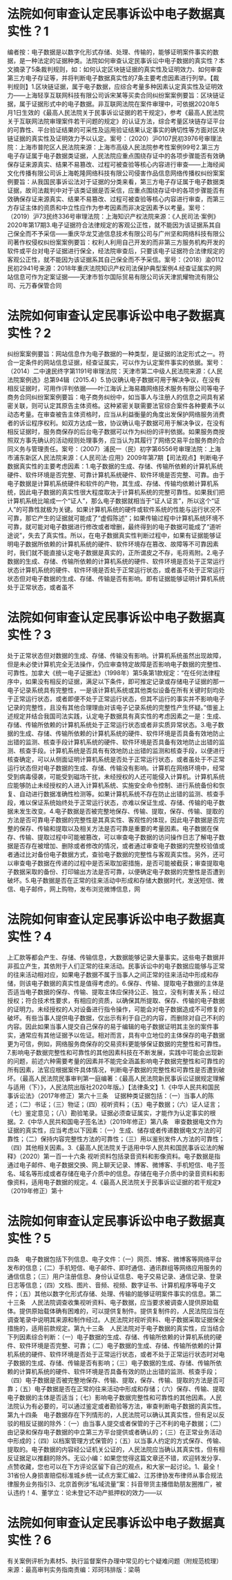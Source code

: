 # 法院如何审查认定民事诉讼中电子数据真实性？1

编者按：电子数据是以数字化形式存储、处理、传输的，能够证明案件事实的数据，是一种法定的证据种类。法院如何审查认定民事诉讼中电子数据的真实性？本文摘录了5条裁判规则，如：如何认定区块链证据的真实性及证明效力、如何审查第三方电子存证等，并将判断电子数据真实性的7条主要考虑因素进行列举。【裁判规则】1.区块链证据，属于电子数据，应综合考量多种因素认定真实性及证明效力——上海轻享互联网科技有限公司诉宋某等买卖合同纠纷案案例要旨：区块链证据，属于证据形式中的电子数据。非互联网法院在案件审理中，可依据2020年5月1日生效的《最高人民法院关于民事诉讼证据的若干规定》，参考《最高人民法院关于互联网法院审理案件若干问题的规定》的认证方法，综合考量区块链存证平台的可靠性、平台验证结果的可采性及运用验证结果认定事实的确切性等方面对区块链证据的真实性及证明效力予以认定。案号：（2020）沪0107民初3976号审理法院：上海市普陀区人民法院来源：上海市高级人民法院参考性案例99号2.第三方电子存证属于电子数据类证据，人民法院应重点围绕存证中的各项步骤能否有效确保存证来源真实、结果不易篡改、过程可被查验等核心内容进行审查——上海经闻文化传播有限公司诉上海乾隆网络科技有限公司侵害作品信息网络传播权纠纷案案例要旨：从我国民事诉讼法对于证据的分类来看，第三方电子存证属于电子数据类证据，故司法裁判中对于该类证据是否采信，应重点围绕存证中的各项步骤能否有效确保存证来源真实、结果不易篡改、过程可被查验等核心内容进行审查，而第三方存证主体的资质和中立性应作为参考因素而非决定因素予以考量。案号：（2019）沪73民终336号审理法院：上海知识产权法院来源：《人民司法·案例》2020年第17期3.电子证据符合法律规定的客观公正性，就不能因为该证据系其自己保全而不予采信——重庆华龙艾迪信息技术有限公司与广州坚和网络科技有限公司著作权侵权纠纷案案例要旨：权利人利用自己开发的而非第三方服务机构开发的软件或平台对电子证据进行保全，经法院审查后，只要该电子证据符合法律规定的客观公正性，就不能因为该证据系其自己保全而不予采信。案号：（2018）渝0112民初2941号来源：2018年重庆法院知识产权司法保护典型案例4.经查证属实的网站信息可作为定案证据——天津市哲尔国际贸易有限公司诉天津凯耀物流有限公司、元万春保管合同

# 法院如何审查认定民事诉讼中电子数据真实性？2

纠纷案案例要旨：网站信息作为电子数据的一种类型，是证据的法定形式之一。符合一定条件的网站信息证据，经查证属实，可以作为认定案件事实的依据。案号：（2014）二中速民终字第1191号审理法院：天津市第二中级人民法院来源：《人民法院案例选》总第94辑（2015.4）5.协议确认电子数据可用于解决争议，在没有相反证据时，可用作评判依据——叶江海诉上海易趣网络技术服务有限公司等电子商务合同纠纷案案例要旨：电子商务纠纷中，如当事人与注册人的信息之间具有紧密关联，则可认定其原告主体资格。这种紧密关联需要法官综合案件各种要素予以动态考量。在审查被告主体资格时，应当从利益衡量的角度出发保护网络服务消费者的诉讼程序权利。如双方达成一致，协议确认电子数据可用于解决争议，在没有相反证据时，服务商保存的后台电子数据可以作为纠纷的评判依据。如果服务商按照双方事先确认的活动规则处理事务，应当认为其履行了网络交易平台服务商的合同义务与管理责任。案号：（2007）浦民一（民）初字第6556号审理法院：上海市浦东新区人民法院来源：《人民司法·应用》2009年第7期【司法观点】判断电子数据真实性的主要考虑因素：1.电子数据的生成、存储、传输所依赖的计算机系统硬件、软件环境是否完整、可靠计算机系统硬件、软件环境是否完整、可靠。由于电子数据是计算机系统硬件和软件的产物，其生成、存储、传输均依赖计算机系统，因此电子数据的真实性很大程度取决于计算机系统的完整可靠性。如果我们把计算机系统比喻成一个“证人”，那么电子数据就相当于“证人证言”，所以这个“证人”的可靠性就极为关键。如果计算机系统的硬件或软件系统的性能与运行状况不可靠，那它产生的证据就可能成了“虚假陈述”；如果传输过程中计算机系统环境不可靠，就可能对电子数据进行修改或者增删，最终得到的电子数据可能成了“道听途说”，失去了真实性。所以，在电子数据真实性判断过程中，如果有证据能够证明电子数据所依赖的计算机系统的硬件、软件环境存在篡改、故障等不可靠因素时，我们就不能直接认定电子数据是真实的，正所谓皮之不存，毛将焉附。2.电子数据的生成、存储、传输所依赖的计算机系统的硬件、软件环境是否处于正常运行状态计算机系统的硬件、软件环境是否处于正常运行状态，或者虽不处于正常运行状态但对电子数据的生成、存储、传输是否有影响。即有证据能够证明计算机系统处于正常状态，或者虽不

# 法院如何审查认定民事诉讼中电子数据真实性？3

处于正常状态但对数据的生成、存储、传输没有影响。计算机系统虽然出现故障，但是未必使计算机完全无法操作，仍应审查特定故障是否影响电子数据的完整性、可靠性。加拿大《统一电子证据法》（1998年）第5条第1款规定：“在任何法律程序中，如果没有相反的证据，满足以下条件，即可推定记录或存储电子证据的那一电子记录系统具有完整性，一是该计算机系统或其他类似设备在所有关键时刻均处于正常运行状态，或者即便不处于正常运行状态，但其不运行的事实并不影响电子记录的完整性，且没有其他合理理由对该电子记录系统的完整性产生怀疑。”借鉴上述规定并结合我国司法实践，认定电子数据具有真实性的考虑因素之一是：生成、存储、传输所依赖的计算机系统处于正常运行状态或者非实质异常状态。3.电子数据的生成、存储、传输所依赖的计算机系统的硬件、软件环境是否具备有效地防止出错的监测、核查手段计算机系统的硬件、软件环境是否具备有效地防止出错的监测、核查手段。计算机系统是否具有有效地防止出错的监测和核查手段，以便进行核查确定，可以从侧面证明计算机系统是否处于正常运行状态，或者虽处于不正常运行状态但对电子数据的生成、存储、传输没有影响。计算机在网络环境中，经常受到病毒侵袭，可能受到磁场干扰，未经授权的人还可能侵入计算机。计算机系统应能够防止未经授权的人进入计算机系统、实施安全命令控制、进行系统备份和恢复、自动进行数据准确性检测等。如果计算机系统不存在防止出错的监测、核查手段，难以保证系统始终处于正常运行状态，亦难以保证生成、存储、传输的电子数据未发生改变。4.电子数据是否被完整地保存、传输、提取，保存、传输、提取的方法是否可靠电子数据的完整性是其真实性、客观性的体现，因此电子数据是否完整的保存、传输和提取以及相关方法是否可靠是重要的考量因素。电子数据在保存、传输、提取过程中可能被篡改，可以审查电子数据的访问操作日志了解电子数据是否存在被增加、删除或者修改的情况，或者通过审查电子数据的完整校验值或者通过比对备份电子数据方式，查验电子数据的完整性与客观真实性。另外，还可以审查电子数据在传递的过程中是否采取加密措施，是否可能被截获；审查提取电子数据采取的备份、打印输出方法是否可靠，以便确定电子数据的完整性是否遭到破坏。5.电子数据是否在正常的往来活动中形成和存储大数据时代，发送短信、微信、电子邮件，网上购物，发布浏览微博信息，网

# 法院如何审查认定民事诉讼中电子数据真实性？4

上汇款等都会产生、存储、传输信息，大数据能够记录大量事实。这些电子数据并非孤立产生，其依附于人们正常的往来活动。民事诉讼中的电子数据应能够与正常的往来活动相对应，如果电子数据不属于当事人之间正常的往来活动中形成和存储，则该电子数据的真实性是值得考虑的。6.保存、传输、提取电子数据的主体是否适当电子数据的保存、传输、提取主体应保持公正、独立，没有利害关系；经过授权；符合技术性要求，有相应的资质，以确保其所提取、保存、传输的电子数据的证明力。未经授权的人对设备进行指令操作，可能会对电子数据造成不可修复的破坏。有些当事人提供电子数据，仅出示有利于自己的内容，而删除对自己不利的内容。因此如果当事人提交自己保存的易于编辑的电子数据证明其主张的案件事实，通常应有其他证据予以佐证。相对而言，具有中立地位的主体保存的电子数据更为可信，例如，网络服务商保存的交易资料更能够保证数据的完整性和可靠性。7.影响电子数据完整性和可靠性的其他因素科技在不断发展，实践中可能会出现新的问题，前述六种需要考量的因素并不能完全涵盖影响电子数据完整性和可靠性的所有因素，法官应根据案件具体情况，判断电子数据的完整性和可靠性是否遭到破坏。（最高人民法院民事审判第一庭编著：《最高人民法院新民事诉讼证据规定理解与适用（下）》，人民法院出版社2020年版。）【法律条文】1.《中华人民共和国民事诉讼法》（2017年修正）第六十三条　证据种类证据包括：（一）当事人的陈述；（二）书证；（三）物证；（四）视听资料；（五）电子数据；（六）证人证言；（七）鉴定意见；（八）勘验笔录。证据必须查证属实，才能作为认定事实的根据。2.《中华人民共和国电子签名法》（2019年修正）第八条　审查数据电文作为证据的真实性，应当考虑以下因素：（一）生成、储存或者传递数据电文方法的可靠性；（二）保持内容完整性方法的可靠性；（三）用以鉴别发件人方法的可靠性；（四）其他相关因素。3.《最高人民法院关于适用中华人民共和国民事诉讼法的解释》（2020）第一百一十六条 视听资料包括录音资料和影像资料。电子数据是指通过电子邮件、电子数据交换、网上聊天记录、博客、微博客、手机短信、电子签名、域名等形成或者存储在电子介质中的信息。存储在电子介质中的录音资料和影像资料，适用电子数据的规定。4.《最高人民法院关于民事诉讼证据的若干规定》（2019年修正）第十

# 法院如何审查认定民事诉讼中电子数据真实性？5

四条　电子数据包括下列信息、电子文件：（一）网页、博客、微博客等网络平台发布的信息；（二）手机短信、电子邮件、即时通信、通讯群组等网络应用服务的通信信息；（三）用户注册信息、身份认证信息、电子交易记录、通信记录、登录日志等信息；（四）文档、图片、音频、视频、数字证书、计算机程序等电子文件；（五）其他以数字化形式存储、处理、传输的能够证明案件事实的信息。第二十三条　人民法院调查收集视听资料、电子数据，应当要求被调查人提供原始载体。提供原始载体确有困难的，可以提供复制件。提供复制件的，人民法院应当在调查笔录中说明其来源和制作经过。人民法院对视听资料、电子数据采取证据保全措施的，适用前款规定。第九十三条　人民法院对于电子数据的真实性，应当结合下列因素综合判断：（一）电子数据的生成、存储、传输所依赖的计算机系统的硬件、软件环境是否完整、可靠；（二）电子数据的生成、存储、传输所依赖的计算机系统的硬件、软件环境是否处于正常运行状态，或者不处于正常运行状态时对电子数据的生成、存储、传输是否有影响；（三）电子数据的生成、存储、传输所依赖的计算机系统的硬件、软件环境是否具备有效的防止出错的监测、核查手段；（四）电子数据是否被完整地保存、传输、提取，保存、传输、提取的方法是否可靠；（五）电子数据是否在正常的往来活动中形成和存储；（六）保存、传输、提取电子数据的主体是否适当；（七）影响电子数据完整性和可靠性的其他因素。人民法院认为有必要的，可以通过鉴定或者勘验等方法，审查判断电子数据的真实性。第九十四条　电子数据存在下列情形的，人民法院可以确认其真实性，但有足以反驳的相反证据的除外：（一）由当事人提交或者保管的于己不利的电子数据；（二）由记录和保存电子数据的中立第三方平台提供或者确认的；（三）在正常业务活动中形成的；（四）以档案管理方式保管的；（五）以当事人约定的方式保存、传输、提取的。电子数据的内容经公证机关公证的，人民法院应当确认其真实性，但有相反证据足以推翻的除外。无讼小编：如果您觉得这篇文章还不错，欢迎转发分享、点赞收藏，您也可以在下方评论区留下自己的观点，和大家一起讨论。1、最全！31省份人身损害赔偿标准城乡统一试点方案汇编2、江苏律协发布律师从事合规法律服务业务指引3、北京首例涉“私域流量”案：抖音带货主播借助朋友圈推广，被认违约！4、董学立：论未登记不动产抵押权的效力——以

# 法院如何审查认定民事诉讼中电子数据真实性？6

有关案例评析为素材5、执行监督案件办理中常见的七个疑难问题（附规范梳理）来源：最高审判实务指南责编：邓珂玮排版：梁萌

